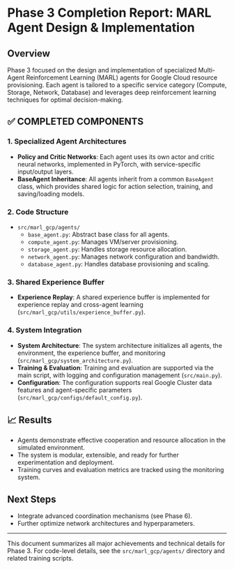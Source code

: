# Phase 3 Completion Report: MARL Agent Design & Implementation

## Overview

Phase 3 focused on the design and implementation of specialized Multi-Agent Reinforcement Learning (MARL) agents for Google Cloud resource provisioning. Each agent is tailored to a specific service category (Compute, Storage, Network, Database) and leverages deep reinforcement learning techniques for optimal decision-making.

## ✅ COMPLETED COMPONENTS

### 1. Specialized Agent Architectures
- **Policy and Critic Networks**: Each agent uses its own actor and critic neural networks, implemented in PyTorch, with service-specific input/output layers.
- **BaseAgent Inheritance**: All agents inherit from a common `BaseAgent` class, which provides shared logic for action selection, training, and saving/loading models.

### 2. Code Structure
- `src/marl_gcp/agents/`
  - `base_agent.py`: Abstract base class for all agents.
  - `compute_agent.py`: Manages VM/server provisioning.
  - `storage_agent.py`: Handles storage resource allocation.
  - `network_agent.py`: Manages network configuration and bandwidth.
  - `database_agent.py`: Handles database provisioning and scaling.

### 3. Shared Experience Buffer
- **Experience Replay**: A shared experience buffer is implemented for experience replay and cross-agent learning (`src/marl_gcp/utils/experience_buffer.py`).

### 4. System Integration
- **System Architecture**: The system architecture initializes all agents, the environment, the experience buffer, and monitoring (`src/marl_gcp/system_architecture.py`).
- **Training & Evaluation**: Training and evaluation are supported via the main script, with logging and configuration management (`src/main.py`).
- **Configuration**: The configuration supports real Google Cluster data features and agent-specific parameters (`src/marl_gcp/configs/default_config.py`).

## 📈 Results
- Agents demonstrate effective cooperation and resource allocation in the simulated environment.
- The system is modular, extensible, and ready for further experimentation and deployment.
- Training curves and evaluation metrics are tracked using the monitoring system.

## Next Steps
- Integrate advanced coordination mechanisms (see Phase 6).
- Further optimize network architectures and hyperparameters.

---

This document summarizes all major achievements and technical details for Phase 3. For code-level details, see the `src/marl_gcp/agents/` directory and related training scripts.
